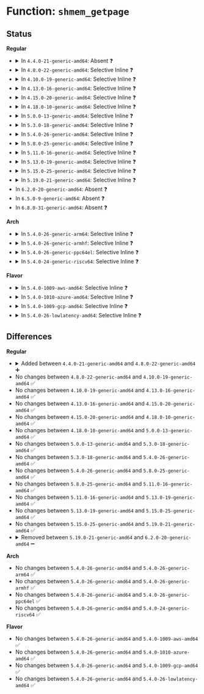 # Function: <code>shmem_getpage</code>

## Status
<b>Regular</b>
<ul>
<li>
<details>
<summary>In <code>4.4.0-21-generic-amd64</code>: Absent ❓</summary>

```json
{
  "name": "shmem_getpage",
  "collision_type": "Unique Static",
  "inline_type": "Full",
  "funcs": [
    {
      "addr": 18446744071580589350,
      "name": "shmem_getpage",
      "external": false,
      "loc": "mm/shmem.c:131",
      "file": "mm/shmem.c",
      "inline": "declared, inlined",
      "caller_inline": [
        "mm/shmem.c:shmem_undo_range",
        "mm/shmem.c:shmem_undo_range",
        "mm/shmem.c:shmem_write_begin",
        "mm/shmem.c:shmem_follow_link",
        "mm/shmem.c:shmem_fallocate",
        "mm/shmem.c:shmem_file_splice_read",
        "mm/shmem.c:shmem_file_splice_read",
        "mm/shmem.c:shmem_fault",
        "mm/shmem.c:shmem_file_read_iter",
        "mm/shmem.c:shmem_symlink"
      ],
      "caller_func": []
    }
  ],
  "symbols": []
}
```
</details>
</li>
<li>
<details>
<summary>In <code>4.8.0-22-generic-amd64</code>: Selective Inline ❓</summary>

```c
int shmem_getpage(struct inode * inode, long unsigned int index, struct page * * pagep, enum sgp_type sgp)
```

```json
{
  "name": "shmem_getpage",
  "collision_type": "Unique Global",
  "inline_type": "Selective",
  "funcs": [
    {
      "addr": 18446744071580692740,
      "name": "shmem_getpage",
      "external": true,
      "loc": "mm/shmem.c:124",
      "file": "mm/shmem.c",
      "inline": "not declared, inlined",
      "caller_inline": [
        "mm/shmem.c:shmem_get_link",
        "mm/shmem.c:shmem_symlink",
        "mm/shmem.c:shmem_fallocate",
        "mm/shmem.c:shmem_file_splice_read",
        "mm/shmem.c:shmem_file_splice_read",
        "mm/shmem.c:shmem_file_read_iter",
        "mm/shmem.c:shmem_write_begin",
        "mm/shmem.c:shmem_undo_range",
        "mm/shmem.c:shmem_undo_range"
      ],
      "caller_func": [
        "mm/khugepaged.c:collapse_shmem"
      ]
    }
  ],
  "symbols": [
    {
      "addr": 18446744071580694784,
      "name": "shmem_getpage",
      "section": ".text",
      "bind": "STB_GLOBAL",
      "size": 46
    }
  ]
}
```
</details>
</li>
<li>
<details>
<summary>In <code>4.10.0-19-generic-amd64</code>: Selective Inline ❓</summary>

```c
int shmem_getpage(struct inode * inode, long unsigned int index, struct page * * pagep, enum sgp_type sgp)
```

```json
{
  "name": "shmem_getpage",
  "collision_type": "Unique Global",
  "inline_type": "Selective",
  "funcs": [
    {
      "addr": 18446744071580758416,
      "name": "shmem_getpage",
      "external": true,
      "loc": "mm/shmem.c:120",
      "file": "mm/shmem.c",
      "inline": "not declared, inlined",
      "caller_inline": [
        "mm/shmem.c:shmem_get_link",
        "mm/shmem.c:shmem_symlink",
        "mm/shmem.c:shmem_fallocate",
        "mm/shmem.c:shmem_file_read_iter",
        "mm/shmem.c:shmem_write_begin",
        "mm/shmem.c:shmem_undo_range",
        "mm/shmem.c:shmem_undo_range"
      ],
      "caller_func": [
        "mm/khugepaged.c:collapse_shmem"
      ]
    }
  ],
  "symbols": [
    {
      "addr": 18446744071580760432,
      "name": "shmem_getpage",
      "section": ".text",
      "bind": "STB_GLOBAL",
      "size": 39
    }
  ]
}
```
</details>
</li>
<li>
<details>
<summary>In <code>4.13.0-16-generic-amd64</code>: Selective Inline ❓</summary>

```c
int shmem_getpage(struct inode * inode, long unsigned int index, struct page * * pagep, enum sgp_type sgp)
```

```json
{
  "name": "shmem_getpage",
  "collision_type": "Unique Global",
  "inline_type": "Selective",
  "funcs": [
    {
      "addr": 18446744071580788753,
      "name": "shmem_getpage",
      "external": true,
      "loc": "mm/shmem.c:131",
      "file": "mm/shmem.c",
      "inline": "not declared, inlined",
      "caller_inline": [
        "mm/shmem.c:shmem_get_link",
        "mm/shmem.c:shmem_symlink",
        "mm/shmem.c:shmem_fallocate",
        "mm/shmem.c:shmem_file_read_iter",
        "mm/shmem.c:shmem_write_begin",
        "mm/shmem.c:shmem_undo_range",
        "mm/shmem.c:shmem_undo_range"
      ],
      "caller_func": [
        "mm/khugepaged.c:collapse_shmem"
      ]
    }
  ],
  "symbols": [
    {
      "addr": 18446744071580795136,
      "name": "shmem_getpage",
      "section": ".text",
      "bind": "STB_GLOBAL",
      "size": 31
    }
  ]
}
```
</details>
</li>
<li>
<details>
<summary>In <code>4.15.0-20-generic-amd64</code>: Selective Inline ❓</summary>

```c
int shmem_getpage(struct inode * inode, long unsigned int index, struct page * * pagep, enum sgp_type sgp)
```

```json
{
  "name": "shmem_getpage",
  "collision_type": "Unique Global",
  "inline_type": "Selective",
  "funcs": [
    {
      "addr": 18446744071580878241,
      "name": "shmem_getpage",
      "external": true,
      "loc": "mm/shmem.c:132",
      "file": "mm/shmem.c",
      "inline": "not declared, inlined",
      "caller_inline": [
        "mm/shmem.c:shmem_get_link",
        "mm/shmem.c:shmem_symlink",
        "mm/shmem.c:shmem_fallocate",
        "mm/shmem.c:shmem_file_read_iter",
        "mm/shmem.c:shmem_write_begin",
        "mm/shmem.c:shmem_undo_range",
        "mm/shmem.c:shmem_undo_range"
      ],
      "caller_func": [
        "mm/khugepaged.c:collapse_shmem"
      ]
    }
  ],
  "symbols": [
    {
      "addr": 18446744071580884944,
      "name": "shmem_getpage",
      "section": ".text",
      "bind": "STB_GLOBAL",
      "size": 34
    }
  ]
}
```
</details>
</li>
<li>
<details>
<summary>In <code>4.18.0-10-generic-amd64</code>: Selective Inline ❓</summary>

```c
int shmem_getpage(struct inode * inode, long unsigned int index, struct page * * pagep, enum sgp_type sgp)
```

```json
{
  "name": "shmem_getpage",
  "collision_type": "Unique Global",
  "inline_type": "Selective",
  "funcs": [
    {
      "addr": 18446744071581015325,
      "name": "shmem_getpage",
      "external": true,
      "loc": "mm/shmem.c:132",
      "file": "mm/shmem.c",
      "inline": "not declared, inlined",
      "caller_inline": [
        "mm/shmem.c:shmem_get_link",
        "mm/shmem.c:shmem_symlink",
        "mm/shmem.c:shmem_fallocate",
        "mm/shmem.c:shmem_file_read_iter",
        "mm/shmem.c:shmem_write_begin",
        "mm/shmem.c:shmem_undo_range",
        "mm/shmem.c:shmem_undo_range"
      ],
      "caller_func": [
        "mm/khugepaged.c:collapse_shmem"
      ]
    }
  ],
  "symbols": [
    {
      "addr": 18446744071581021296,
      "name": "shmem_getpage",
      "section": ".text",
      "bind": "STB_GLOBAL",
      "size": 34
    }
  ]
}
```
</details>
</li>
<li>
<details>
<summary>In <code>5.0.0-13-generic-amd64</code>: Selective Inline ❓</summary>

```c
int shmem_getpage(struct inode * inode, long unsigned int index, struct page * * pagep, enum sgp_type sgp)
```

```json
{
  "name": "shmem_getpage",
  "collision_type": "Unique Global",
  "inline_type": "Selective",
  "funcs": [
    {
      "addr": 18446744071581088698,
      "name": "shmem_getpage",
      "external": true,
      "loc": "mm/shmem.c:134",
      "file": "mm/shmem.c",
      "inline": "not declared, inlined",
      "caller_inline": [
        "mm/shmem.c:shmem_get_link",
        "mm/shmem.c:shmem_symlink",
        "mm/shmem.c:shmem_fallocate",
        "mm/shmem.c:shmem_file_read_iter",
        "mm/shmem.c:shmem_write_begin",
        "mm/shmem.c:shmem_undo_range",
        "mm/shmem.c:shmem_undo_range"
      ],
      "caller_func": [
        "mm/khugepaged.c:collapse_shmem"
      ]
    }
  ],
  "symbols": [
    {
      "addr": 18446744071581098928,
      "name": "shmem_getpage",
      "section": ".text",
      "bind": "STB_GLOBAL",
      "size": 31
    }
  ]
}
```
</details>
</li>
<li>
<details>
<summary>In <code>5.3.0-18-generic-amd64</code>: Selective Inline ❓</summary>

```c
int shmem_getpage(struct inode * inode, long unsigned int index, struct page * * pagep, enum sgp_type sgp)
```

```json
{
  "name": "shmem_getpage",
  "collision_type": "Unique Global",
  "inline_type": "Selective",
  "funcs": [
    {
      "addr": 18446744071581160426,
      "name": "shmem_getpage",
      "external": true,
      "loc": "mm/shmem.c:139",
      "file": "mm/shmem.c",
      "inline": "not declared, inlined",
      "caller_inline": [
        "mm/shmem.c:shmem_get_link",
        "mm/shmem.c:shmem_symlink",
        "mm/shmem.c:shmem_fallocate",
        "mm/shmem.c:shmem_file_read_iter",
        "mm/shmem.c:shmem_write_begin",
        "mm/shmem.c:shmem_undo_range",
        "mm/shmem.c:shmem_undo_range"
      ],
      "caller_func": [
        "mm/khugepaged.c:collapse_shmem"
      ]
    }
  ],
  "symbols": [
    {
      "addr": 18446744071581164160,
      "name": "shmem_getpage",
      "section": ".text",
      "bind": "STB_GLOBAL",
      "size": 31
    }
  ]
}
```
</details>
</li>
<li>
<details>
<summary>In <code>5.4.0-26-generic-amd64</code>: Selective Inline ❓</summary>

```c
int shmem_getpage(struct inode * inode, long unsigned int index, struct page * * pagep, enum sgp_type sgp)
```

```json
{
  "name": "shmem_getpage",
  "collision_type": "Unique Global",
  "inline_type": "Selective",
  "funcs": [
    {
      "addr": 18446744071581218346,
      "name": "shmem_getpage",
      "external": true,
      "loc": "mm/shmem.c:154",
      "file": "mm/shmem.c",
      "inline": "not declared, inlined",
      "caller_inline": [
        "mm/shmem.c:shmem_get_link",
        "mm/shmem.c:shmem_symlink",
        "mm/shmem.c:shmem_fallocate",
        "mm/shmem.c:shmem_file_read_iter",
        "mm/shmem.c:shmem_write_begin",
        "mm/shmem.c:shmem_undo_range",
        "mm/shmem.c:shmem_undo_range"
      ],
      "caller_func": [
        "mm/khugepaged.c:collapse_file"
      ]
    }
  ],
  "symbols": [
    {
      "addr": 18446744071581222080,
      "name": "shmem_getpage",
      "section": ".text",
      "bind": "STB_GLOBAL",
      "size": 31
    }
  ]
}
```
</details>
</li>
<li>
<details>
<summary>In <code>5.8.0-25-generic-amd64</code>: Selective Inline ❓</summary>

```c
int shmem_getpage(struct inode * inode, long unsigned int index, struct page * * pagep, enum sgp_type sgp)
```

```json
{
  "name": "shmem_getpage",
  "collision_type": "Unique Global",
  "inline_type": "Selective",
  "funcs": [
    {
      "addr": 18446744071581399018,
      "name": "shmem_getpage",
      "external": true,
      "loc": "mm/shmem.c:153",
      "file": "mm/shmem.c",
      "inline": "not declared, inlined",
      "caller_inline": [
        "mm/shmem.c:shmem_get_link",
        "mm/shmem.c:shmem_symlink",
        "mm/shmem.c:shmem_fallocate",
        "mm/shmem.c:shmem_file_read_iter",
        "mm/shmem.c:shmem_write_begin",
        "mm/shmem.c:shmem_undo_range",
        "mm/shmem.c:shmem_undo_range"
      ],
      "caller_func": [
        "mm/khugepaged.c:collapse_file"
      ]
    }
  ],
  "symbols": [
    {
      "addr": 18446744071581409600,
      "name": "shmem_getpage",
      "section": ".text",
      "bind": "STB_GLOBAL",
      "size": 31
    }
  ]
}
```
</details>
</li>
<li>
<details>
<summary>In <code>5.11.0-16-generic-amd64</code>: Selective Inline ❓</summary>

```c
int shmem_getpage(struct inode * inode, long unsigned int index, struct page * * pagep, enum sgp_type sgp)
```

```json
{
  "name": "shmem_getpage",
  "collision_type": "Unique Global",
  "inline_type": "Selective",
  "funcs": [
    {
      "addr": 18446744071581444954,
      "name": "shmem_getpage",
      "external": true,
      "loc": "mm/shmem.c:152",
      "file": "mm/shmem.c",
      "inline": "not declared, inlined",
      "caller_inline": [
        "mm/shmem.c:shmem_get_link",
        "mm/shmem.c:shmem_symlink",
        "mm/shmem.c:shmem_fallocate",
        "mm/shmem.c:shmem_file_read_iter",
        "mm/shmem.c:shmem_write_begin",
        "mm/shmem.c:shmem_undo_range",
        "mm/shmem.c:shmem_undo_range"
      ],
      "caller_func": [
        "mm/khugepaged.c:collapse_file"
      ]
    }
  ],
  "symbols": [
    {
      "addr": 18446744071581451760,
      "name": "shmem_getpage",
      "section": ".text",
      "bind": "STB_GLOBAL",
      "size": 31
    }
  ]
}
```
</details>
</li>
<li>
<details>
<summary>In <code>5.13.0-19-generic-amd64</code>: Selective Inline ❓</summary>

```c
int shmem_getpage(struct inode * inode, long unsigned int index, struct page * * pagep, enum sgp_type sgp)
```

```json
{
  "name": "shmem_getpage",
  "collision_type": "Unique Global",
  "inline_type": "Selective",
  "funcs": [
    {
      "addr": 18446744071581465804,
      "name": "shmem_getpage",
      "external": true,
      "loc": "mm/shmem.c:152",
      "file": "mm/shmem.c",
      "inline": "not declared, inlined",
      "caller_inline": [
        "mm/shmem.c:shmem_get_link",
        "mm/shmem.c:shmem_symlink",
        "mm/shmem.c:shmem_fallocate",
        "mm/shmem.c:shmem_file_read_iter",
        "mm/shmem.c:shmem_write_begin",
        "mm/shmem.c:shmem_undo_range",
        "mm/shmem.c:shmem_undo_range"
      ],
      "caller_func": [
        "mm/khugepaged.c:collapse_file"
      ]
    }
  ],
  "symbols": [
    {
      "addr": 18446744071581472704,
      "name": "shmem_getpage",
      "section": ".text",
      "bind": "STB_GLOBAL",
      "size": 31
    }
  ]
}
```
</details>
</li>
<li>
<details>
<summary>In <code>5.15.0-25-generic-amd64</code>: Selective Inline ❓</summary>

```c
int shmem_getpage(struct inode * inode, long unsigned int index, struct page * * pagep, enum sgp_type sgp)
```

```json
{
  "name": "shmem_getpage",
  "collision_type": "Unique Global",
  "inline_type": "Selective",
  "funcs": [
    {
      "addr": 18446744071581720540,
      "name": "shmem_getpage",
      "external": true,
      "loc": "mm/shmem.c:148",
      "file": "mm/shmem.c",
      "inline": "not declared, inlined",
      "caller_inline": [
        "mm/shmem.c:shmem_get_link",
        "mm/shmem.c:shmem_symlink",
        "mm/shmem.c:shmem_fallocate",
        "mm/shmem.c:shmem_file_read_iter",
        "mm/shmem.c:shmem_write_begin",
        "mm/shmem.c:shmem_undo_range",
        "mm/shmem.c:shmem_undo_range"
      ],
      "caller_func": [
        "mm/khugepaged.c:collapse_file",
        "mm/userfaultfd.c:mcopy_continue"
      ]
    }
  ],
  "symbols": [
    {
      "addr": 18446744071581718720,
      "name": "shmem_getpage",
      "section": ".text",
      "bind": "STB_GLOBAL",
      "size": 31
    }
  ]
}
```
</details>
</li>
<li>
<details>
<summary>In <code>5.19.0-21-generic-amd64</code>: Selective Inline ❓</summary>

```c
int shmem_getpage(struct inode * inode, long unsigned int index, struct page * * pagep, enum sgp_type sgp)
```

```json
{
  "name": "shmem_getpage",
  "collision_type": "Unique Global",
  "inline_type": "Selective",
  "funcs": [
    {
      "addr": 18446744071582099587,
      "name": "shmem_getpage",
      "external": true,
      "loc": "mm/shmem.c:146",
      "file": "mm/shmem.c",
      "inline": "not declared, inlined",
      "caller_inline": [
        "mm/shmem.c:shmem_get_link",
        "mm/shmem.c:shmem_symlink",
        "mm/shmem.c:shmem_fallocate",
        "mm/shmem.c:shmem_file_read_iter",
        "mm/shmem.c:shmem_write_begin"
      ],
      "caller_func": [
        "mm/khugepaged.c:collapse_file",
        "mm/userfaultfd.c:mcopy_continue"
      ]
    }
  ],
  "symbols": [
    {
      "addr": 18446744071582105424,
      "name": "shmem_getpage",
      "section": ".text",
      "bind": "STB_GLOBAL",
      "size": 49
    }
  ]
}
```
</details>
</li>
<li>
In <code>6.2.0-20-generic-amd64</code>: Absent ❓
</li>
<li>
In <code>6.5.0-9-generic-amd64</code>: Absent ❓
</li>
<li>
In <code>6.8.0-31-generic-amd64</code>: Absent ❓
</li>
</ul>
<b>Arch</b>
<ul>
<li>
<details>
<summary>In <code>5.4.0-26-generic-arm64</code>: Selective Inline ❓</summary>

```c
int shmem_getpage(struct inode * inode, long unsigned int index, struct page * * pagep, enum sgp_type sgp)
```

```json
{
  "name": "shmem_getpage",
  "collision_type": "Unique Global",
  "inline_type": "Selective",
  "funcs": [
    {
      "addr": 18446603336492603616,
      "name": "shmem_getpage",
      "external": true,
      "loc": "mm/shmem.c:154",
      "file": "mm/shmem.c",
      "inline": "not declared, inlined",
      "caller_inline": [
        "mm/shmem.c:shmem_get_link",
        "mm/shmem.c:shmem_symlink",
        "mm/shmem.c:shmem_fallocate",
        "mm/shmem.c:shmem_file_read_iter",
        "mm/shmem.c:shmem_write_begin",
        "mm/shmem.c:shmem_undo_range",
        "mm/shmem.c:shmem_undo_range"
      ],
      "caller_func": [
        "mm/khugepaged.c:collapse_file"
      ]
    }
  ],
  "symbols": [
    {
      "addr": 18446603336492607688,
      "name": "shmem_getpage",
      "section": ".text",
      "bind": "STB_GLOBAL",
      "size": 96
    }
  ]
}
```
</details>
</li>
<li>
<details>
<summary>In <code>5.4.0-26-generic-armhf</code>: Selective Inline ❓</summary>

```c
int shmem_getpage(struct inode * inode, long unsigned int index, struct page * * pagep, enum sgp_type sgp)
```

```json
{
  "name": "shmem_getpage",
  "collision_type": "Unique Global",
  "inline_type": "Selective",
  "funcs": [
    {
      "addr": 3226458764,
      "name": "shmem_getpage",
      "external": true,
      "loc": "mm/shmem.c:154",
      "file": "mm/shmem.c",
      "inline": "not declared, inlined",
      "caller_inline": [
        "mm/shmem.c:shmem_get_link",
        "mm/shmem.c:shmem_symlink",
        "mm/shmem.c:shmem_fallocate",
        "mm/shmem.c:shmem_file_read_iter",
        "mm/shmem.c:shmem_write_begin",
        "mm/shmem.c:shmem_undo_range",
        "mm/shmem.c:shmem_undo_range"
      ],
      "caller_func": []
    }
  ],
  "symbols": [
    {
      "addr": 3226462356,
      "name": "shmem_getpage",
      "section": ".text",
      "bind": "STB_GLOBAL",
      "size": 64
    }
  ]
}
```
</details>
</li>
<li>
<details>
<summary>In <code>5.4.0-26-generic-ppc64el</code>: Selective Inline ❓</summary>

```c
int shmem_getpage(struct inode * inode, long unsigned int index, struct page * * pagep, enum sgp_type sgp)
```

```json
{
  "name": "shmem_getpage",
  "collision_type": "Unique Global",
  "inline_type": "Selective",
  "funcs": [
    {
      "addr": 13835058055285921732,
      "name": "shmem_getpage",
      "external": true,
      "loc": "mm/shmem.c:154",
      "file": "mm/shmem.c",
      "inline": "not declared, inlined",
      "caller_inline": [
        "mm/shmem.c:shmem_get_link",
        "mm/shmem.c:shmem_symlink",
        "mm/shmem.c:shmem_fallocate",
        "mm/shmem.c:shmem_file_read_iter",
        "mm/shmem.c:shmem_write_begin",
        "mm/shmem.c:shmem_undo_range",
        "mm/shmem.c:shmem_undo_range"
      ],
      "caller_func": [
        "mm/khugepaged.c:collapse_file"
      ]
    }
  ],
  "symbols": [
    {
      "addr": 13835058055285926208,
      "name": "shmem_getpage",
      "section": ".text",
      "bind": "STB_GLOBAL",
      "size": 40
    }
  ]
}
```
</details>
</li>
<li>
<details>
<summary>In <code>5.4.0-24-generic-riscv64</code>: Selective Inline ❓</summary>

```c
int shmem_getpage(struct inode * inode, long unsigned int index, struct page * * pagep, enum sgp_type sgp)
```

```json
{
  "name": "shmem_getpage",
  "collision_type": "Unique Global",
  "inline_type": "Selective",
  "funcs": [
    {
      "addr": 18446743936272634728,
      "name": "shmem_getpage",
      "external": true,
      "loc": "mm/shmem.c:154",
      "file": "mm/shmem.c",
      "inline": "not declared, inlined",
      "caller_inline": [
        "mm/shmem.c:shmem_get_link",
        "mm/shmem.c:shmem_symlink",
        "mm/shmem.c:shmem_fallocate",
        "mm/shmem.c:shmem_file_read_iter",
        "mm/shmem.c:shmem_write_begin",
        "mm/shmem.c:shmem_undo_range",
        "mm/shmem.c:shmem_undo_range"
      ],
      "caller_func": []
    }
  ],
  "symbols": [
    {
      "addr": 18446743936272637422,
      "name": "shmem_getpage",
      "section": ".text",
      "bind": "STB_GLOBAL",
      "size": 76
    }
  ]
}
```
</details>
</li>
</ul>
<b>Flavor</b>
<ul>
<li>
<details>
<summary>In <code>5.4.0-1009-aws-amd64</code>: Selective Inline ❓</summary>

```c
int shmem_getpage(struct inode * inode, long unsigned int index, struct page * * pagep, enum sgp_type sgp)
```

```json
{
  "name": "shmem_getpage",
  "collision_type": "Unique Global",
  "inline_type": "Selective",
  "funcs": [
    {
      "addr": 18446744071581187194,
      "name": "shmem_getpage",
      "external": true,
      "loc": "mm/shmem.c:154",
      "file": "mm/shmem.c",
      "inline": "not declared, inlined",
      "caller_inline": [
        "mm/shmem.c:shmem_get_link",
        "mm/shmem.c:shmem_symlink",
        "mm/shmem.c:shmem_fallocate",
        "mm/shmem.c:shmem_file_read_iter",
        "mm/shmem.c:shmem_write_begin",
        "mm/shmem.c:shmem_undo_range",
        "mm/shmem.c:shmem_undo_range"
      ],
      "caller_func": [
        "mm/khugepaged.c:collapse_file"
      ]
    }
  ],
  "symbols": [
    {
      "addr": 18446744071581190928,
      "name": "shmem_getpage",
      "section": ".text",
      "bind": "STB_GLOBAL",
      "size": 31
    }
  ]
}
```
</details>
</li>
<li>
<details>
<summary>In <code>5.4.0-1010-azure-amd64</code>: Selective Inline ❓</summary>

```c
int shmem_getpage(struct inode * inode, long unsigned int index, struct page * * pagep, enum sgp_type sgp)
```

```json
{
  "name": "shmem_getpage",
  "collision_type": "Unique Global",
  "inline_type": "Selective",
  "funcs": [
    {
      "addr": 18446744071581133946,
      "name": "shmem_getpage",
      "external": true,
      "loc": "mm/shmem.c:154",
      "file": "mm/shmem.c",
      "inline": "not declared, inlined",
      "caller_inline": [
        "mm/shmem.c:shmem_get_link",
        "mm/shmem.c:shmem_symlink",
        "mm/shmem.c:shmem_fallocate",
        "mm/shmem.c:shmem_file_read_iter",
        "mm/shmem.c:shmem_write_begin",
        "mm/shmem.c:shmem_undo_range",
        "mm/shmem.c:shmem_undo_range"
      ],
      "caller_func": [
        "mm/khugepaged.c:collapse_file"
      ]
    }
  ],
  "symbols": [
    {
      "addr": 18446744071581137680,
      "name": "shmem_getpage",
      "section": ".text",
      "bind": "STB_GLOBAL",
      "size": 31
    }
  ]
}
```
</details>
</li>
<li>
<details>
<summary>In <code>5.4.0-1009-gcp-amd64</code>: Selective Inline ❓</summary>

```c
int shmem_getpage(struct inode * inode, long unsigned int index, struct page * * pagep, enum sgp_type sgp)
```

```json
{
  "name": "shmem_getpage",
  "collision_type": "Unique Global",
  "inline_type": "Selective",
  "funcs": [
    {
      "addr": 18446744071581178394,
      "name": "shmem_getpage",
      "external": true,
      "loc": "mm/shmem.c:154",
      "file": "mm/shmem.c",
      "inline": "not declared, inlined",
      "caller_inline": [
        "mm/shmem.c:shmem_get_link",
        "mm/shmem.c:shmem_symlink",
        "mm/shmem.c:shmem_fallocate",
        "mm/shmem.c:shmem_file_read_iter",
        "mm/shmem.c:shmem_write_begin",
        "mm/shmem.c:shmem_undo_range",
        "mm/shmem.c:shmem_undo_range"
      ],
      "caller_func": [
        "mm/khugepaged.c:collapse_file"
      ]
    }
  ],
  "symbols": [
    {
      "addr": 18446744071581182128,
      "name": "shmem_getpage",
      "section": ".text",
      "bind": "STB_GLOBAL",
      "size": 31
    }
  ]
}
```
</details>
</li>
<li>
<details>
<summary>In <code>5.4.0-26-lowlatency-amd64</code>: Selective Inline ❓</summary>

```c
int shmem_getpage(struct inode * inode, long unsigned int index, struct page * * pagep, enum sgp_type sgp)
```

```json
{
  "name": "shmem_getpage",
  "collision_type": "Unique Global",
  "inline_type": "Selective",
  "funcs": [
    {
      "addr": 18446744071581241610,
      "name": "shmem_getpage",
      "external": true,
      "loc": "mm/shmem.c:154",
      "file": "mm/shmem.c",
      "inline": "not declared, inlined",
      "caller_inline": [
        "mm/shmem.c:shmem_get_link",
        "mm/shmem.c:shmem_symlink",
        "mm/shmem.c:shmem_fallocate",
        "mm/shmem.c:shmem_file_read_iter",
        "mm/shmem.c:shmem_write_begin",
        "mm/shmem.c:shmem_undo_range",
        "mm/shmem.c:shmem_undo_range"
      ],
      "caller_func": [
        "mm/khugepaged.c:collapse_file"
      ]
    }
  ],
  "symbols": [
    {
      "addr": 18446744071581245360,
      "name": "shmem_getpage",
      "section": ".text",
      "bind": "STB_GLOBAL",
      "size": 31
    }
  ]
}
```
</details>
</li>
</ul>

## Differences
<b>Regular</b>
<ul>
<li>
<details>
<summary>Added between <code>4.4.0-21-generic-amd64</code> and <code>4.8.0-22-generic-amd64</code> ➕</summary>

```c
int shmem_getpage(struct inode * inode, long unsigned int index, struct page * * pagep, enum sgp_type sgp)
```
</details>
</li>
<li>
No changes between <code>4.8.0-22-generic-amd64</code> and <code>4.10.0-19-generic-amd64</code> ✅
</li>
<li>
No changes between <code>4.10.0-19-generic-amd64</code> and <code>4.13.0-16-generic-amd64</code> ✅
</li>
<li>
No changes between <code>4.13.0-16-generic-amd64</code> and <code>4.15.0-20-generic-amd64</code> ✅
</li>
<li>
No changes between <code>4.15.0-20-generic-amd64</code> and <code>4.18.0-10-generic-amd64</code> ✅
</li>
<li>
No changes between <code>4.18.0-10-generic-amd64</code> and <code>5.0.0-13-generic-amd64</code> ✅
</li>
<li>
No changes between <code>5.0.0-13-generic-amd64</code> and <code>5.3.0-18-generic-amd64</code> ✅
</li>
<li>
No changes between <code>5.3.0-18-generic-amd64</code> and <code>5.4.0-26-generic-amd64</code> ✅
</li>
<li>
No changes between <code>5.4.0-26-generic-amd64</code> and <code>5.8.0-25-generic-amd64</code> ✅
</li>
<li>
No changes between <code>5.8.0-25-generic-amd64</code> and <code>5.11.0-16-generic-amd64</code> ✅
</li>
<li>
No changes between <code>5.11.0-16-generic-amd64</code> and <code>5.13.0-19-generic-amd64</code> ✅
</li>
<li>
No changes between <code>5.13.0-19-generic-amd64</code> and <code>5.15.0-25-generic-amd64</code> ✅
</li>
<li>
No changes between <code>5.15.0-25-generic-amd64</code> and <code>5.19.0-21-generic-amd64</code> ✅
</li>
<li>
<details>
<summary>Removed between <code>5.19.0-21-generic-amd64</code> and <code>6.2.0-20-generic-amd64</code> ➖</summary>

```c
int shmem_getpage(struct inode * inode, long unsigned int index, struct page * * pagep, enum sgp_type sgp)
```
</details>
</li>
</ul>
<b>Arch</b>
<ul>
<li>
No changes between <code>5.4.0-26-generic-amd64</code> and <code>5.4.0-26-generic-arm64</code> ✅
</li>
<li>
No changes between <code>5.4.0-26-generic-amd64</code> and <code>5.4.0-26-generic-armhf</code> ✅
</li>
<li>
No changes between <code>5.4.0-26-generic-amd64</code> and <code>5.4.0-26-generic-ppc64el</code> ✅
</li>
<li>
No changes between <code>5.4.0-26-generic-amd64</code> and <code>5.4.0-24-generic-riscv64</code> ✅
</li>
</ul>
<b>Flavor</b>
<ul>
<li>
No changes between <code>5.4.0-26-generic-amd64</code> and <code>5.4.0-1009-aws-amd64</code> ✅
</li>
<li>
No changes between <code>5.4.0-26-generic-amd64</code> and <code>5.4.0-1010-azure-amd64</code> ✅
</li>
<li>
No changes between <code>5.4.0-26-generic-amd64</code> and <code>5.4.0-1009-gcp-amd64</code> ✅
</li>
<li>
No changes between <code>5.4.0-26-generic-amd64</code> and <code>5.4.0-26-lowlatency-amd64</code> ✅
</li>
</ul>
